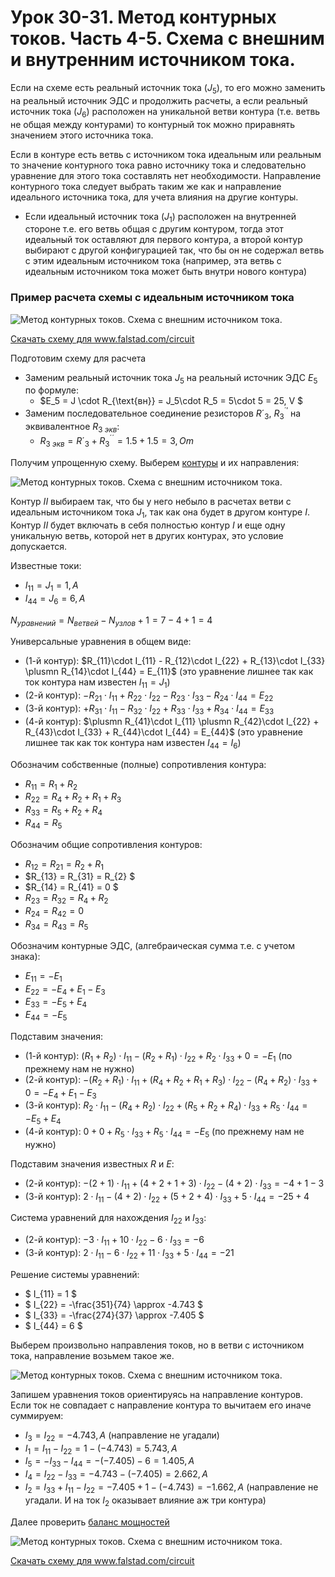 # Урок 30-31. Метод контурных токов. Часть 4-5. Схема с внешним и внутренним источником тока.

Если на схеме есть реальный источник тока ($J_5$), то его можно заменить на реальный источник ЭДС и продолжить расчеты, а если реальный источник тока ($J_6$) расположен на уникальной ветви контура (т.е. ветвь не общая между контурами) то контурный ток можно приравнять значением этого источника тока.

Если в контуре есть ветвь с источником тока идеальным или реальным то значение контурного тока равно источнику тока и следовательно уравнение для этого тока составлять нет необходимости. Направление контурного тока следует выбрать таким же как и направление идеального источника тока, для учета влияния на другие контуры.
  - Если идеальный источник тока ($J_1$) расположен на внутренней стороне т.е. его ветвь общая с другим контуром, тогда этот идеальный ток оставляют для первого контура, а второй контур выбирают с другой конфигурацией так, что бы он не содержал ветвь с этим идеальным источником тока (например, эта ветвь с идеальным источником тока может быть внутри нового контура)

### Пример расчета схемы с идеальным источником тока

![Метод контурных токов. Схема с внешним источником тока.](../img/88.png "Метод контурных токов. Схема с внешним источником тока.")

<a href="/theories_of_electrical_circuits/falstad/circuitjs-31.txt" download="circuitjs-31.txt">Скачать схему для www.falstad.com/circuit</a>

Подготовим схему для расчета

- Заменим реальный источник тока $J_5$ на реальный источник ЭДС $E_5$ по формуле:
  - $E_5 = J \cdot R_{\text{вн}} = J_5\cdot R_5 = 5\cdot 5 = 25, V $
- Заменим последовательное соединение резисторов $R´_3$, $R^{´'}_3$ на эквивалентное $R_{3\ экв}$:
    - $R_{3\ экв} = R´_3 + R^{´´}_3 = 1.5+1.5=3, Om$

Получим упрощенную схему. Выберем [контуры](/glossary_of_terms/index.html#Контур) и их направления:

![Метод контурных токов. Схема с внешним источником тока.](../img/89.png "Метод контурных токов. Схема с внешним источником тока.")   

Контур $II$ выбираем так, что бы у него небыло в расчетах ветви с идеальным источником тока $J_1$, так как она будет в другом контуре $I$. Контур $II$ будет включать в себя полностью контур $I$ и еще одну уникальную ветвь, которой нет в других контурах, это условие допускается.

Известные токи:
- $I_{11} = J_1 = 1, A$
- $I_{44} = J_6 = 6, A$


$N_{уравнений}=N_{ветвей} - N_{узлов} + 1 = 7 - 4 + 1 = 4$

Универсальные уравнения в общем виде:
- (1-й контур): $R_{11}\cdot I_{11} - R_{12}\cdot I_{22} + R_{13}\cdot I_{33} \plusmn R_{14}\cdot I_{44} = E_{11}$ (это уравнение лишнее так как ток контура нам известен $I_{11}=J_1$)
- (2-й контур): $- R_{21}\cdot I_{11} + R_{22}\cdot I_{22} - R_{23}\cdot I_{33} - R_{24}\cdot I_{44} = E_{22}$
- (3-й контур): $+ R_{31}\cdot I_{11} - R_{32}\cdot I_{22} + R_{33}\cdot I_{33} + R_{34}\cdot I_{44} = E_{33}$
- (4-й контур): $\plusmn R_{41}\cdot I_{11} \plusmn R_{42}\cdot I_{22} + R_{43}\cdot I_{33} + R_{44}\cdot I_{44} = E_{44}$ (это уравнение лишнее так как ток контура нам известен $I_{44}=I_6$)

Обозначим собственные (полные) сопротивления контура:
- $R_{11} = R_{1} + R_{2}$
- $R_{22} = R_{4} + R_{2} + R_{1} + R_{3}$
- $R_{33} = R_{5} + R_2 + R_{4}$
- $R_{44} = R_{5}$

Обозначим общие сопротивления контуров:
- $R_{12} = R_{21} = R_{2} + R_{1}$
- $R_{13} = R_{31} = R_{2} $
- $R_{14} = R_{41} = 0 $
- $R_{23} = R_{32} = R_{4} + R_{2}$
- $R_{24} = R_{42} = 0$
- $R_{34} = R_{43} = R_{5}$

Обозначим контурные ЭДС, (алгебраическая сумма т.е. с учетом знака):
- $E_{11}=-E_{1}$
- $E_{22}=-E_{4}+E_{1}-E_{3}$
- $E_{33}=-E_{5}+E_{4}$
- $E_{44}=-E_{5}$

Подставим значения:
- (1-й контур): $(R_{1} + R_{2})\cdot I_{11} - (R_{2} + R_{1})\cdot I_{22} + R_{2}\cdot I_{33} + 0 = -E_{1}$ (по прежнему нам не нужно)
- (2-й контур): $-(R_{2} + R_{1})\cdot I_{11} + (R_{4} + R_{2} + R_{1} + R_{3})\cdot I_{22} - (R_{4} + R_{2})\cdot I_{33} + 0 = -E_{4}+E_{1}-E_{3}$
- (3-й контур): $R_{2}\cdot I_{11} - (R_{4} + R_{2})\cdot I_{22} + (R_{5} + R_2 + R_{4})\cdot I_{33} + R_{5}\cdot I_{44} = -E_{5}+E_{4}$
- (4-й контур): $0 + 0 + R_{5}\cdot I_{33} + R_{5}\cdot I_{44} = -E_{5}$  (по прежнему нам не нужно)

Подставим значения известных $R$ и $E$:
- (2-й контур): $- (2 + 1)\cdot I_{11} + (4 + 2 + 1 + 3)\cdot I_{22} - (4 + 2)\cdot I_{33} = -4+1-3$
- (3-й контур): $2\cdot I_{11} - (4 + 2)\cdot I_{22} + (5 + 2 + 4)\cdot I_{33} + 5\cdot I_{44} = -25+4$

Система уравнений для нахождения $I_{22}$ и $I_{33}$:

- (2-й контур): $-3\cdot I_{11} + 10\cdot I_{22} - 6\cdot I_{33} = -6$
- (3-й контур): $2\cdot I_{11} - 6\cdot I_{22} + 11\cdot I_{33} + 5\cdot I_{44} = -21$


Решение системы уравнений:
- $ I_{11} = 1 $
- $ I_{22} = -\frac{351}{74} \approx -4.743 $
- $ I_{33} = -\frac{274}{37} \approx -7.405 $
- $ I_{44} = 6 $

Выберем произвольно направления токов, но в ветви с источником тока, направление возьмем такое же.

![Метод контурных токов. Схема с внешним источником тока.](../img/90.png "Метод контурных токов. Схема с внешним источником тока.") 

Запишем уравнения токов ориентируясь на направление контуров. Если ток не совпадает с направление контура то вычитаем его иначе суммируем:
- $I_3=I_{22} = -4.743, A$ (направление не угадали)
- $I_1=I_{11} - I_{22} = 1-(-4.743) = 5.743, A$  
- $I_5=-I_{33}-I_{44} = -(-7.405) - 6 = 1.405, A$  
- $I_4=I_{22}-I_{33}=-4.743-(-7.405)= 2.662, A$  
- $I_2= I_{33} + I_{11} - I_{22} = -7.405 + 1 - (-4.743)= −1.662, A$  (направление не угадали. И на ток $I_2$ оказывает влияние аж три контура)

Далее проверить [баланс мощностей](/theories_of_electrical_circuits/lessons/56.html) 

![Метод контурных токов. Схема с внешним источником тока.](../img/91.png "Метод контурных токов. Схема с внешним источником тока.") 

<a href="/theories_of_electrical_circuits/falstad/circuitjs-31.2.txt" download="circuitjs-31.2.txt">Скачать схему для www.falstad.com/circuit</a>

